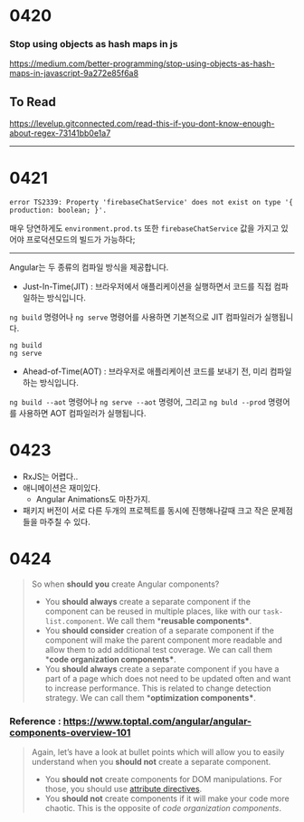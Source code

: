 # 0420



### Stop using objects as hash maps in js

https://medium.com/better-programming/stop-using-objects-as-hash-maps-in-javascript-9a272e85f6a8



## To Read

https://levelup.gitconnected.com/read-this-if-you-dont-know-enough-about-regex-73141bb0e1a7



---

# 0421

```
error TS2339: Property 'firebaseChatService' does not exist on type '{ production: boolean; }'.
```

매우 당연하게도 `environment.prod.ts` 또한 `firebaseChatService` 값을 가지고 있어야 프로덕션모드의 빌드가 가능하다;

---

Angular는 두 종류의 컴파일 방식을 제공합니다.

- Just-In-Time(JIT) : 브라우저에서 애플리케이션을 실행하면서 코드를 직접 컴파일하는 방식입니다.

`ng build` 명령어나 `ng serve` 명령어를 사용하면 기본적으로 JIT 컴파일러가 실행됩니다.

```
ng build
ng serve
```



- Ahead-of-Time(AOT) : 브라우저로 애플리케이션 코드를 보내기 전, 미리 컴파일하는 방식입니다.

`ng build --aot` 명령어나 `ng serve --aot` 명령어, 그리고 `ng buld --prod` 명령어를 사용하면 AOT 컴파일러가 실행됩니다.



# 0423

- RxJS는 어렵다..
- 애니메이션은 재미있다.
  - Angular Animations도 마찬가지.
- 패키지 버전이 서로 다른 두개의 프로젝트를 동시에 진행해나갈때 크고 작은 문제점들을 마주칠 수 있다.



# 0424

> So when **should you** create Angular components?
>
> - You **should always** create a separate component if the component can be reused in multiple places, like with our `task-list.component`. We call them ***reusable components\***.
> - You **should consider** creation of a separate component if the component will make the parent component more readable and allow them to add additional test coverage. We can call them ***code organization components\***.
> - You **should always** create a separate component if you have a part of a page which does not need to be updated often and want to increase performance. This is related to change detection strategy. We can call them ***optimization components\***.



### Reference : https://www.toptal.com/angular/angular-components-overview-101



> Again, let’s have a look at bullet points which will allow you to easily understand when you **should not** create a separate component.
>
> - You **should not** create components for DOM manipulations. For those, you should use [attribute directives](https://angular.io/guide/attribute-directives).
> - You **should not** create components if it will make your code more chaotic. This is the opposite of *code organization components*.

